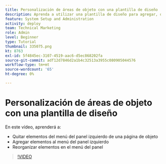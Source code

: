 ```yaml
---
title: Personalización de áreas de objeto con una plantilla de diseño
description: Aprenda a utilizar una plantilla de diseño para agregar, quitar y reorganizar elementos en el menú del panel izquierdo de [!DNL  Workfront].
feature: System Setup and Administration
activity: deploy
team: Technical Marketing
role: Admin
level: Beginner
type: Tutorial
thumbnail: 335075.png
kt: 8763
exl-id: 5f4845ec-3107-4519-aac6-d5ec868202fa
source-git-commit: adf12d7846d2a1b4c32513a3955c080905044576
workflow-type: tm+mt
source-wordcount: '65'
ht-degree: 0%

---
```


# Personalización de áreas de objeto con una plantilla de diseño

En este vídeo, aprenderá a:

* Quitar elementos del menú del panel izquierdo de una página de objeto
* Agregar elementos al menú del panel izquierdo
* Reorganizar elementos en el menú del panel

>[!VIDEO](https://video.tv.adobe.com/v/335075/?quality=12)
